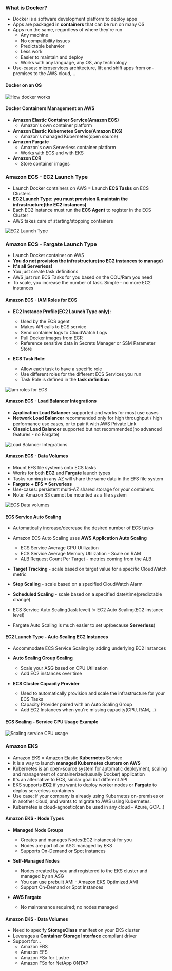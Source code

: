### What is Docker?

* Docker is a software development platform to deploy apps
* Apps are packaged in **containers** that can be run on many OS
* Apps run the same, regardless of where they're run
  * Any machine
  * No compatibility issues
  * Predictable behavior
  * Less work
  * Easier to maintain and deploy
  * Works with any language, any OS, any technology
* Use-cases: microservices architecture, lift and shift apps from on-premises to the AWS cloud,...

#### Docker on an OS

<img src="../images/ecs-fargate-ecr-eks/how-docker-works.png" alt="How docker works">

#### Docker Containers Management on AWS

* **Amazon Elastic Container Service(Amazon ECS)**
  * Amazon's own container platform
* **Amazon Elastic Kubernetes Service(Amazon EKS)**
  * Amazon's managed Kubernetes(open source)
* **Amazon Fargate**
  * Amazon's own Serverless container platform
  * Works with ECS and with EKS
* **Amazon ECR**
  * Store container images

### Amazon ECS - EC2 Launch Type

* Launch Docker containers on AWS = Launch **ECS Tasks** on ECS Clusters
* **EC2 Launch Type: you must provision & maintain the infrastructure(the EC2 instances)**
* Each EC2 instance must run the **ECS Agent** to register in the ECS Cluster
* AWS takes care of starting/stopping containers

<img src="../images/ecs-fargate-ecr-eks/ec2-launch-type.png" alt="EC2 Launch Type">

### Amazon ECS - Fargate Launch Type

* Launch Docket container on AWS
* **You do not provision the infrastructure(no EC2 instances to manage)**
* **It's all Serverless!**
* You just create task definitions
* AWS just run ECS Tasks for you based on the COU/Ram you need
* To scale, you increase the number of task. Simple - no more EC2 instances


#### Amazon ECS - IAM Roles for ECS

* **EC2 Instance Profile(EC2 Launch Type only):**
  * Used by the ECS agent
  * Makes API calls to ECS service
  * Send container logs to CloudWatch Logs
  * Pull Docker images from ECR
  * Reference sensitive data in Secrets Manager or SSM Parameter Store
  
* **ECS Task Role:**
  * Allow each task to have a specific role
  * Use different roles for the different ECS Services you run
  * Task Role is defined in the **task definition**

<img src="../images/ecs-fargate-ecr-eks/iam-roles-for-ecs.png" alt="Iam roles for ECS">

#### Amazon ECS - Load Balancer Integrations

* **Application Load Balancer** supported and works for most use cases
* **Network Load Balancer** recommended only for high throughput / high performance use cases, or to pair it with AWS Private Link
* **Classic Load Balancer** supported but not recommended(no advanced features - no Fargate)

<img src="../images/ecs-fargate-ecr-eks/load-balancer-integrations.png" alt="Load Balancer Integrations">

#### Amazon ECS - Data Volumes

* Mount EFS file systems onto ECS tasks
* Works for both **EC2** and **Fargate** launch types
* Tasks running in any AZ will share the same data in the EFS file system
* **Fargate + EFS = Serverless**
* Use-cases: persistent multi-AZ shared storage for your containers
* Note: Amazon S3 cannot be mounted as a file system

<img src="../images/ecs-fargate-ecr-eks/ecs-data-volumes.png" alt="ECS Data volumes">

#### ECS Service Auto Scaling

* Automatically increase/decrease the desired number of ECS tasks
* Amazon ECS Auto Scaling uses **AWS Application Auto Scaling**
  * ECS Service Average CPU Utilization
  * ECS Service Average Memory Utilization - Scale on RAM
  * ALB Request Count Per Target - metrics coming from the ALB
  
* **Target Tracking** - scale based on target value for a specific CloudWatch metric
* **Step Scaling** - scale based on a specified CloudWatch Alarm
* **Scheduled Scaling** - scale based on a specified date/time(predictable change)

* ECS Service Auto Scaling(task level) != EC2 Auto Scaling(EC2 instance level)
* Fargate Auto Scaling is much easier to set up(because **Serverless**)

#### EC2 Launch Type - Auto Scaling EC2 Instances

* Accommodate ECS Service Scaling by adding underlying EC2 Instances

* **Auto Scaling Group Scaling**
  * Scale your ASG based on CPU Utilization
  * Add EC2 instances over time

* **ECS Cluster Capacity Provider**
  * Used to automatically provision and scale the infrastructure for your ECS Tasks
  * Capacity Provider paired with an Auto Scaling Group
  * Add EC2 Instances when you're missing capacity(CPU, RAM,...)

#### ECS Scaling - Service CPU Usage Example

<img src="../images/ecs-fargate-ecr-eks/scaling-service-cpu-usage.png" alt="Scaling service CPU usage">

### Amazon EKS 

* Amazon EKS = Amazon Elastic **Kubernetes** Service
* It is a way to launch **managed Kubernetes clusters on AWS**
* Kubernetes is an open-source system for automatic deployment, scaling and management of containerized(usually Docker) application
* It's an alternative to ECS, similar goal but different API
* EKS supports **EC2** if you want to deploy worker nodes or **Fargate** to deploy serverless containers
* Use case: if your company is already using Kubernetes on-premises or in another cloud, and wants to migrate to AWS using Kubernetes.
* Kubernetes is cloud-agnostic(can be used in any cloud - Azure, GCP...)

#### Amazon EKS - Node Types

* **Managed Node Groups**
  * Creates and manages Nodes(EC2 instances) for you
  * Nodes are part of an ASG managed by EKS
  * Supports On-Demand or Spot Instances
  
* **Self-Managed Nodes**
  * Nodes created by you and registered to the EKS cluster and managed by an ASG
  * You can use prebuilt AMI - Amazon EKS Optimized AMI
  * Support On-Demand or Spot Instances

* **AWS Fargate**
  * No maintenance required; no nodes managed

#### Amazon EKS - Data Volumes

* Need to specify **StorageClass** manifest on your EKS cluster
* Leverages a **Container Storage Interface** compliant driver
* Support for...
  * Amazon EBS
  * Amazon EFS
  * Amazon FSx for Lustre
  * Amazon FSx for NetApp ONTAP